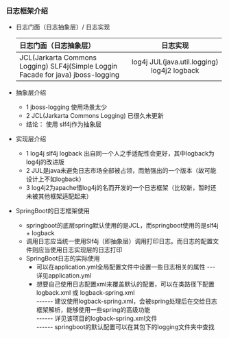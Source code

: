 ### 日志框架介绍
+ 日志门面（日志抽象层）/ 日志实现

    |日志门面（日志抽象层）|日志实现|
    |:---|:---:|
    |JCL(Jarkarta Commons Logging)  SLF4j(Simple Loggin Facade for java)  jboss-logging  | log4j  JUL(java.util.logging)  log4j2  logback |

+ 抽象层介绍
    + 1 jboss-logging 使用场景太少
    + 2 JCL(Jarkarta Commons Logging) 已很久未更新
    + 结论： 使用 slf4j作为抽象层

+ 实现层介绍
    + 1 log4j slf4j logback 出自同一个人之手适配性会更好，其中logback为log4j的改进版
    + 2 JUL是java未避免日志市场全部被占领，而勉强出的一个版本（故可能设计上不如logback）
    + 3 log4j2为apache借log4j的名而开发的一个日志框架（比较新，暂时还未被其他框架适配起来）

+ SpringBoot的日志框架使用
    + springboot的底层spring默认使用的是JCL，而springboot使用的是slf4j + logback
    + 调用日志应当统一使用Slf4j（即抽象层）调用打印日志。而日志的配置文件则应当使用日志实现层的日志打印
    + SpringBoot日志的实际使用
        + 可以在application.yml全局配置文件中设置一些日志相关的属性 --- 详见application.yml
        + 想要自己使用日志配置xml来覆盖默认的配置，可以在类路径下配置logback.xml 或 logback-spring.xml  
        ------ 建议使用logback-spring.xml，会被spring处理后在交给日志框架解析，能够使用一些spring的高级功能  
        ------ 详见该项目的logback-spring.xml文件  
        ------ springboot的默认配置可以在其包下的logging文件夹中查找
        
    
    